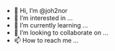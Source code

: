 - 👋 Hi, I’m @joh2nor
- 👀 I’m interested in ...
- 🌱 I’m currently learning ...
- 💞️ I’m looking to collaborate on ...
- 📫 How to reach me ...

<!---
joh2nor/joh2nor is a ✨ special ✨ repository because its `README.md` (this file) appears on your GitHub profile.
You can click the Preview link to take a look at your changes.
---
